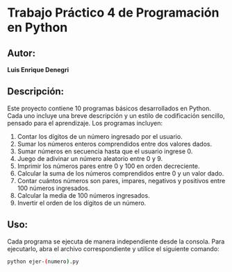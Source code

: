 # Trabajo Práctico 4 de Programación en Python

## Autor:
**Luis Enrique Denegri**  

## Descripción:
Este proyecto contiene 10 programas básicos desarrollados en Python. Cada uno incluye una breve descripción y un estilo de codificación sencillo, pensado para el aprendizaje. Los programas incluyen:

1. Contar los dígitos de un número ingresado por el usuario.
2. Sumar los números enteros comprendidos entre dos valores dados.
3. Sumar números en secuencia hasta que el usuario ingrese 0.
4. Juego de adivinar un número aleatorio entre 0 y 9.
5. Imprimir los números pares entre 0 y 100 en orden decreciente.
6. Calcular la suma de los números comprendidos entre 0 y un valor dado.
7. Contar cuántos números son pares, impares, negativos y positivos entre 100 números ingresados.
8. Calcular la media de 100 números ingresados.
9. Invertir el orden de los dígitos de un número.

## Uso:
Cada programa se ejecuta de manera independiente desde la consola. Para ejecutarlo, abra el archivo correspondiente y utilice el siguiente comando:  
```bash
python ejer-(numero).py
